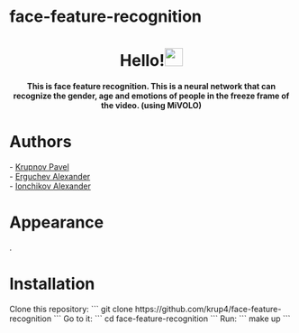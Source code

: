 # face-feature-recognition
<h1 align="center">Hello!<img src="https://github.com/blackcater/blackcater/raw/main/images/Hi.gif" height="32"/></h1>
<h4 align="center">This is face feature recognition. This is a neural network that can recognize the gender, age and emotions of people in the freeze frame of the video. (using MiVOLO)</h4>

<h1>Authors</h1>
- <a href="https://github.com/krup4" target="_blank">Krupnov Pavel</a> <br/>
- <a href="https://github.com/yalpcode" target="_blank">Erguchev Alexander</a><br/>
- <a href="https://github.com/alexio2705" target="_blank">Ionchikov Alexander</a><br/>

<h1>Appearance</h1>
.

<h1>Installation</h1>
Clone this repository:
```
git clone https://github.com/krup4/face-feature-recognition
```
Go to it:
```
cd face-feature-recognition
```
Run:
```
make up
```
